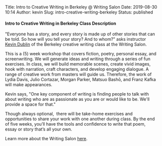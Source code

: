 Title: Intro to Creative Writing in Berkeley @ Writing Salon
Date: 2019-08-30 10:14
Author: kevin
Slug: intro-creative-writing-berkeley
Status: published

#### Intro to Creative Writing in Berkeley Class Description

"Everyone has a story, and every story is made up of other stories that can be told. So how will you tell your story? And to whom?" asks instructor [Kevin Dublin](http://kevindublin.com/bio/) of the Berkeley creative writing class at the Writing Salon.

This is a (5) week workshop that covers fiction, poetry, personal essay, and screenwriting. We will generate ideas and writing through a series of fun exercises. In class, we will build memorable scenes, create vivid images, hook with narration, craft characters, and develop engaging dialogue. A range of creative work from masters will guide us. Therefore, the work of Lydia Davis, Julio Cortazar, Morgan Parker, Matsuo Bashō, and Franz Kafka will make appearances.

Kevin says, "One key component of writing is finding people to talk with about writing who are as passionate as you are or would like to be. We'll provide a space for that."

Though always optional,  there will be take-home exercises and opportunities to share your work with one another during class. By the end of five weeks, you’ll have the tools and confidence to write that poem, essay or story that’s all your own.

Learn more about the Writing Salon [here](https://www.writingsalons.com/about/).
